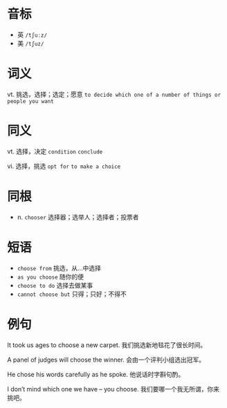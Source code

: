 # 音标

- 英 `/tʃuːz/`
- 美 `/tʃuz/`

# 词义

vt. 挑选，选择；选定；愿意
`to decide which one of a number of things or people you want`

# 同义

vt. 选择，决定
`condition` `conclude`

vi. 选择，挑选
`opt for` `to make a choice`

# 同根

- n. `chooser` 选择器；选举人；选择者；投票者

# 短语

- `choose from` 挑选，从…中选择
- `as you choose` 随你的便
- `choose to do` 选择去做某事
- `cannot choose but` 只得；只好；不得不

# 例句

It took us ages to choose a new carpet.
我们挑选新地毯花了很长时间。

A panel of judges will choose the winner.
会由一个评判小组选出冠军。

He chose his words carefully as he spoke.
他说话时字斟句酌。

I don’t mind which one we have – you choose.
我们要哪一个我无所谓，你来挑吧。


